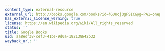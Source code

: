 ```yaml
---
content_type: external-resource
external_url: http://books.google.com/books?id=hGUKcjQgFSIC&pg=PA1=onepage
has_external_license_warning: true
license: https://en.wikipedia.org/wiki/All_rights_reserved
status: ''
title: Google Books
uid: aa8edf38-cef3-41b0-9d0a-182138642b32
wayback_url: ''
---
```

